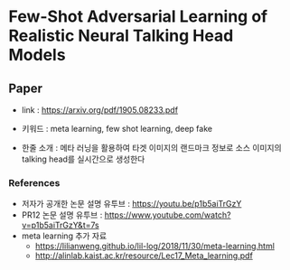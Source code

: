 ﻿# Few-Shot Adversarial Learning of Realistic Neural Talking Head Models

## Paper

- link : https://arxiv.org/pdf/1905.08233.pdf

- 키워드 : meta learning, few shot learning, deep fake

- 한줄 소개 : 메타 러닝을 활용하여 타겟 이미지의 랜드마크 정보로 소스 이미지의 talking head를 실시간으로 생성한다

### References

- 저자가 공개한 논문 설명 유투브 : https://youtu.be/p1b5aiTrGzY
- PR12 논문 설명 유투브 : https://www.youtube.com/watch?v=p1b5aiTrGzY&t=7s
- meta learning 추가 자료
  - https://lilianweng.github.io/lil-log/2018/11/30/meta-learning.html
  - http://alinlab.kaist.ac.kr/resource/Lec17_Meta_learning.pdf




